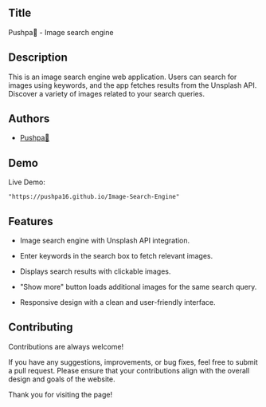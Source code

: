 
## Title

Pushpa💛 - Image search engine

## Description 

This is an image search engine web application. Users can search for images using keywords, and the app fetches results from the Unsplash API. Discover a variety of images related to your search queries.
## Authors

- [Pushpa💛](https://github.com/Pushpa16) 


## Demo

Live Demo:

    "https://pushpa16.github.io/Image-Search-Engine"

## Features

- Image search engine with Unsplash API integration.

- Enter keywords in the search box to fetch relevant images.

- Displays search results with clickable images.

- "Show more" button loads additional images for the same search query.

- Responsive design with a clean and user-friendly interface.

## Contributing

Contributions are always welcome!

If you have any suggestions, improvements, or bug fixes, feel free to submit a pull request. Please ensure that your contributions align with the overall design and goals of the website. 


Thank you for visiting the page!